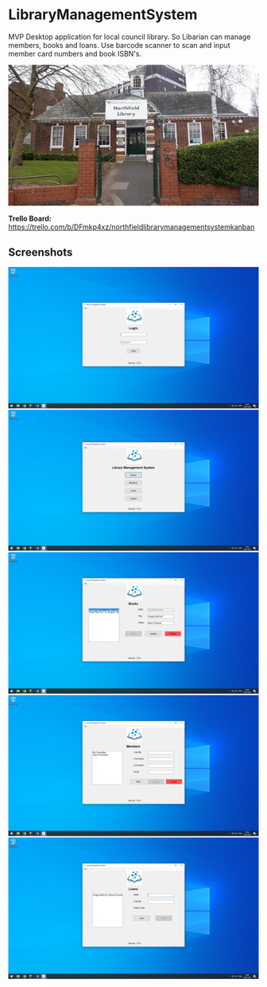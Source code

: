 # LibraryManagementSystem

MVP Desktop application for local council library. So Libarian can manage members, books and loans. Use barcode scanner to scan and input member card numbers and book ISBN's.

![northfield library photo](docs/images/northfield%20library%20photo.jpg)

**Trello Board:** https://trello.com/b/DFmkp4xz/northfieldlibrarymanagementsystemkanban

## Screenshots
![login form](docs/images/screenshots/loginform.png)
![dashboard](docs/images/screenshots/dashboard.png)
![books form](docs/images/screenshots/booksform.png)
![members form](docs/images/screenshots/membersform.png)
![loans form](docs/images/screenshots/loansform.png)
